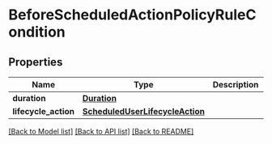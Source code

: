 # BeforeScheduledActionPolicyRuleCondition

## Properties
Name | Type | Description | Notes
------------ | ------------- | ------------- | -------------
**duration** | [**Duration**](Duration.md) |  | [optional] 
**lifecycle_action** | [**ScheduledUserLifecycleAction**](ScheduledUserLifecycleAction.md) |  | [optional] 

[[Back to Model list]](../README.md#documentation-for-models) [[Back to API list]](../README.md#documentation-for-api-endpoints) [[Back to README]](../README.md)

